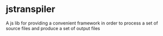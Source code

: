 jstranspiler
============

A js lib for providing a convenient framework in order to process a set of source files and produce a set of output files
